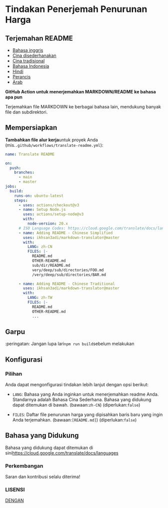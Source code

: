 # Tindakan Penerjemah Penurunan Harga

## Terjemahan README

-   [Bahasa inggris](README.md)
-   [Cina disederhanakan](README.zh-CN.md)
-   [Cina tradisional](README.zh-TW.md)
-   [Bahasa Indonesia](README.id.md)
-   [Hindi](README.hi.md)
-   [Perancis](README.fr.md)
-   [Arab](README.ar.md)

**GitHub Action untuk menerjemahkan MARKDOWN/README ke bahasa apa pun**

Terjemahkan file MARKDOWN ke berbagai bahasa lain, mendukung banyak file dan subdirektori.

## Mempersiapkan

**Tambahkan file alur kerja**untuk proyek Anda (mis.`.github/workflows/translate-readme.yml`):

```yaml
name: Translate README

on:
  push:
    branches:
      - main
      - master
jobs:
  build:
    runs-on: ubuntu-latest
    steps:
      - uses: actions/checkout@v3
      - name: Setup Node.js
        uses: actions/setup-node@v3
        with:
          node-version: 20.x
      # ISO Language Codes: https://cloud.google.com/translate/docs/languages
      - name: Adding README - Chinese Simplified
        uses: ikhsan3adi/markdown-translator@master
        with:
          LANG: zh-CN
          FILES: |-
            README.md
            OTHER-README.md
            sub/dir/README.md
            very/deep/sub/directories/FOO.md
            /very/deep/sub/directories/BAR.md

      - name: Adding README - Chinese Traditional
        uses: ikhsan3adi/markdown-translator@master
        with:
          LANG: zh-TW
          FILES: |-
            README.md
            OTHER-README.md
            ...
```

## Garpu

:peringatan: Jangan lupa lari`npm run build`sebelum melakukan

## Konfigurasi

### Pilihan

Anda dapat mengonfigurasi tindakan lebih lanjut dengan opsi berikut:

-   `LANG`: Bahasa yang Anda inginkan untuk menerjemahkan readme Anda. Standarnya adalah Bahasa Cina Sederhana. Bahasa yang didukung dapat ditemukan di bawah.
    (bawaan:`zh-CN`) (diperlukan:`false`)

-   `FILES`: Daftar file penurunan harga yang dipisahkan baris baru yang ingin Anda terjemahkan. (bawaan:`[README.md]`) (diperlukan:`false`)

## Bahasa yang Didukung

Bahasa yang didukung dapat ditemukan di sini<https://cloud.google.com/translate/docs/languages>

### Perkembangan

Saran dan kontribusi selalu diterima!

### LISENSI

[DENGAN](./LICENSE)
